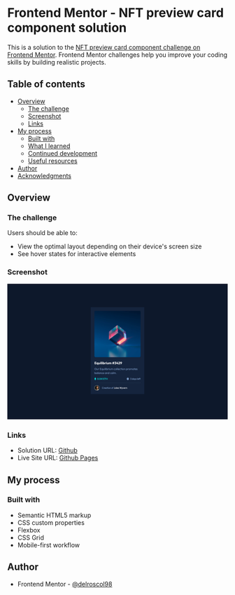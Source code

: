 # Frontend Mentor - NFT preview card component solution

This is a solution to the [NFT preview card component challenge on Frontend Mentor](https://www.frontendmentor.io/challenges/nft-preview-card-component-SbdUL_w0U). Frontend Mentor challenges help you improve your coding skills by building realistic projects.

## Table of contents

- [Overview](#overview)
  - [The challenge](#the-challenge)
  - [Screenshot](#screenshot)
  - [Links](#links)
- [My process](#my-process)
  - [Built with](#built-with)
  - [What I learned](#what-i-learned)
  - [Continued development](#continued-development)
  - [Useful resources](#useful-resources)
- [Author](#author)
- [Acknowledgments](#acknowledgments)

## Overview

### The challenge

Users should be able to:

- View the optimal layout depending on their device's screen size
- See hover states for interactive elements

### Screenshot

![](./screenshot.png)

### Links

- Solution URL: [Github](https://github.com/delroscol98/NFT-Preview-Card)
- Live Site URL: [Github Pages](https://delroscol98.github.io/NFT-Preview-Card/)

## My process

### Built with

- Semantic HTML5 markup
- CSS custom properties
- Flexbox
- CSS Grid
- Mobile-first workflow

## Author

- Frontend Mentor - [@delroscol98](https://www.frontendmentor.io/profile/delroscol98)
